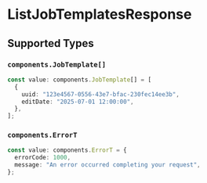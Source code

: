 # ListJobTemplatesResponse


## Supported Types

### `components.JobTemplate[]`

```typescript
const value: components.JobTemplate[] = [
  {
    uuid: "123e4567-0556-43e7-bfac-230fec14ee3b",
    editDate: "2025-07-01 12:00:00",
  },
];
```

### `components.ErrorT`

```typescript
const value: components.ErrorT = {
  errorCode: 1000,
  message: "An error occurred completing your request",
};
```

